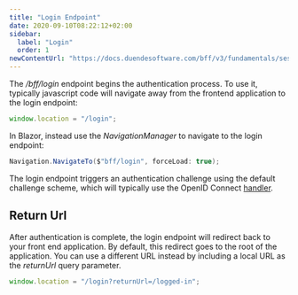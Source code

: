 ```yaml
---
title: "Login Endpoint"
date: 2020-09-10T08:22:12+02:00
sidebar:
  label: "Login"
  order: 1
newContentUrl: "https://docs.duendesoftware.com/bff/v3/fundamentals/session/management/login/"
---
```


The */bff/login* endpoint begins the authentication process. To use it, typically javascript code will navigate away from the frontend application to the login endpoint:
 
```js
window.location = "/login";
```

In Blazor, instead use the *NavigationManager* to navigate to the login endpoint:

```cs
Navigation.NavigateTo($"bff/login", forceLoad: true);
```

The login endpoint triggers an authentication challenge using the default challenge scheme, which will typically use the OpenID Connect [handler](/bff/v2/session/handlers).

## Return Url
After authentication is complete, the login endpoint will redirect back to your front end application. By default, this redirect goes to the root of the application. You can use a different URL instead by including a local URL as the *returnUrl* query parameter. 
```js
window.location = "/login?returnUrl=/logged-in";
```
